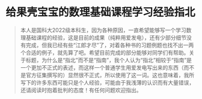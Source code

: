 # 给果壳宝宝的数理基础课程学习经验指北

> 本人是国科大2022级本科生，因为各种原因，一直希望能够写一个学习数理基础课程的经验，这是目前的成果（纯粹用爱发电），还有少部分细节没有完成，但我已经有些“江郎才尽”了，对着各种书的习题例题也找不出一两个合适的例子，就先算了吧。希望目前完成的部分能够对同学们有帮助。关于标题，为什么是“指北”而不是“指南”，我个人认为“指北”相较于“指南”是一个更加不正式的表述，而这样一个普通学生用爱发电写出来的东西（而不是官方征集撰写的）显然很不正式，所以使用了这一词。这也意味着，我所写下的许多东西可能只是个人经验，可能由于我浅薄的认识而有大量错误，还请阅读时抱着批判的态度！有任何问题欢迎指出。
